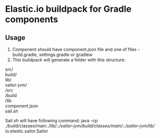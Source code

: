 Elastic.io buildpack for Gradle components
=========================

## Usage

1. Component should have component.json file and one of files - build.gradle, settings.gradle or gradlew
2. This buildpack will generate a folder with this structure: 

src/  
build/  
lib/  
sailor-jvm/  
   /src  
   /build        
   /lib  
component.json  
sail.sh  
  
Sail.sh will have following command: 
java -cp ./build/classes/main:./lib/*:./sailor-jvm/build/classes/main/:./sailor-jvm/lib/* io.elastic.sailor.Sailor
